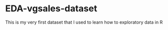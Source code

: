 # EDA-vgsales-dataset
This is my very first dataset that I used to learn how to exploratory data in R
